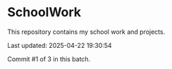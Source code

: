 # SchoolWork

This repository contains my school work and projects.

Last updated: 2025-04-22 19:30:54

Commit #1 of 3 in this batch.